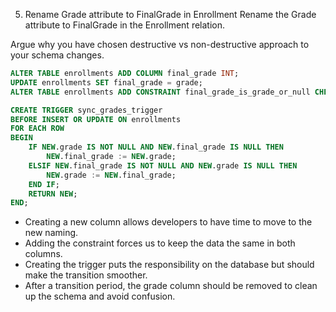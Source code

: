 5. Rename Grade attribute to FinalGrade in Enrollment
Rename the Grade attribute to FinalGrade in the Enrollment relation.

Argue why you have chosen destructive vs non-destructive approach to your schema changes.

```SQL
ALTER TABLE enrollments ADD COLUMN final_grade INT;
UPDATE enrollments SET final_grade = grade;
ALTER TABLE enrollments ADD CONSTRAINT final_grade_is_grade_or_null CHECK (final_grade = grade OR final_grade IS NULL);

CREATE TRIGGER sync_grades_trigger
BEFORE INSERT OR UPDATE ON enrollments
FOR EACH ROW
BEGIN
    IF NEW.grade IS NOT NULL AND NEW.final_grade IS NULL THEN
        NEW.final_grade := NEW.grade;
    ELSIF NEW.final_grade IS NOT NULL AND NEW.grade IS NULL THEN
        NEW.grade := NEW.final_grade;
    END IF;
    RETURN NEW;
END;
```

- Creating a new column allows developers to have time to move to the new naming. 
- Adding the constraint forces us to keep the data the same in both columns.
- Creating the trigger puts the responsibility on the database but should make the transition smoother.
- After a transition period, the grade column should be removed to clean up the schema and avoid confusion.